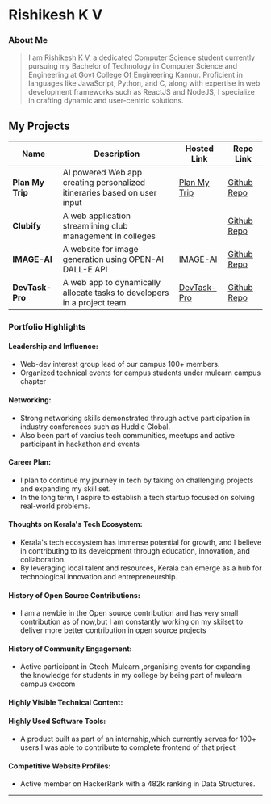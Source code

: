 # Rishikesh K V

### About Me
> I am Rishikesh K V, a dedicated Computer Science student currently pursuing my Bachelor of Technology in Computer Science and Engineering at Govt College Of Engineering Kannur. Proficient in languages like JavaScript, Python, and C, along with expertise in web development frameworks such as ReactJS and NodeJS, I specialize in crafting dynamic and user-centric solutions.

## My Projects


| Name                | Description                                                               | Hosted Link                              | Repo Link                                                      |
|---------------------|---------------------------------------------------------------------------|------------------------------------------|----------------------------------------------------------------|
| **Plan My Trip**    | AI powered Web app creating personalized itineraries based on user input  | [Plan My Trip](main--zingy-youtiao-e366ca.netlify.app/) | [Github Repo](https://github.com/rishi9808/Plan-My-Trips)|
| **Clubify**         | A web application streamlining club management in colleges                |          | [Github Repo](https://github.com/rishi9808/Clubify)            |
| **IMAGE-AI**        | A website for image generation using OPEN-AI DALL-E API                   | [IMAGE-AI](https://imageai.com)          | [Github Repo](https://github.com/rishi9808/image-ai)           |
| **DevTask-Pro**     | A web app to dynamically allocate tasks to developers in a project team.  | [DevTask-Pro](taskify-vrdev.netlify.app/) | [Github Repo](https://github.com/rishi9808/DevTask-Pro) |


### Portfolio Highlights

#### Leadership and Influence:

- Web-dev interest group lead of our campus 100+ members.
- Organized technical events for campus students under mulearn campus chapter

#### Networking:

- Strong networking skills demonstrated through active participation in industry conferences such as Huddle Global.
- Also been part of varoius tech communities, meetups and active participant in hackathon and events


#### Career Plan:

- I plan to continue my journey in tech by taking on challenging projects and expanding my skill set.
- In the long term, I aspire to establish a tech startup focused on solving real-world problems.

#### Thoughts on Kerala's Tech Ecosystem:

- Kerala's tech ecosystem has immense potential for growth, and I believe in contributing to its development through education, innovation, and collaboration.
- By leveraging local talent and resources, Kerala can emerge as a hub for technological innovation and entrepreneurship.

#### History of Open Source Contributions:
- I am a newbie in the Open source contribution and has very small contribution as of now,but I am constantly working on my skilset to deliver more better 
 contribution in open source projects

#### History of Community Engagement:

- Active participant in Gtech-Mulearn ,organising events for  expanding the knowledge for students in my college by being part of
  mulearn campus execom

#### Highly Visible Technical Content:


#### Highly Used Software Tools:

- A product built as part of an internship,which currently serves for 100+ users.I  was able to contribute to complete frontend of that prject

#### Competitive Website Profiles:

- Active member on HackerRank with a 482k ranking in Data Structures.



---
